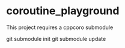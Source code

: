 # coroutine_playground

This project requires a cppcoro submodule

git submodule init
git submodule update
